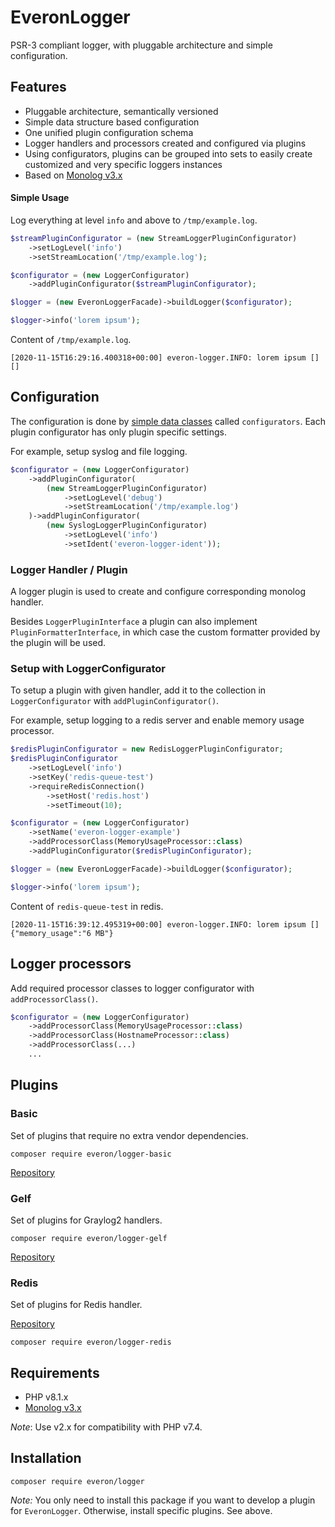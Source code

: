 # EveronLogger

PSR-3 compliant logger, with pluggable architecture and simple configuration.

## Features

- Pluggable architecture, semantically versioned
- Simple data structure based configuration
- One unified plugin configuration schema
- Logger handlers and processors created and configured via plugins
- Using configurators, plugins can be grouped into sets to easily create customized and very specific loggers instances
- Based on [Monolog v3.x](https://github.com/Seldaek/monolog)

#### Simple Usage

Log everything at level `info` and above to `/tmp/example.log`.

```php
$streamPluginConfigurator = (new StreamLoggerPluginConfigurator)
    ->setLogLevel('info')
    ->setStreamLocation('/tmp/example.log');

$configurator = (new LoggerConfigurator)
    ->addPluginConfigurator($streamPluginConfigurator);

$logger = (new EveronLoggerFacade)->buildLogger($configurator);

$logger->info('lorem ipsum');
```

Content of `/tmp/example.log`.

```
[2020-11-15T16:29:16.400318+00:00] everon-logger.INFO: lorem ipsum [] []
```

## Configuration

The configuration is done by [simple data classes](https://github.com/oliwierptak/popo/) called `configurators`.
Each plugin configurator has only plugin specific settings.

For example, setup syslog and file logging.

```php
$configurator = (new LoggerConfigurator)
    ->addPluginConfigurator(
        (new StreamLoggerPluginConfigurator)
            ->setLogLevel('debug')
            ->setStreamLocation('/tmp/example.log')
    )->addPluginConfigurator(
        (new SyslogLoggerPluginConfigurator)
            ->setLogLevel('info')
            ->setIdent('everon-logger-ident'));
```  

### Logger Handler / Plugin

A logger plugin is used to create and configure corresponding monolog handler.

Besides `LoggerPluginInterface` a plugin can also implement `PluginFormatterInterface`,
in which case the custom formatter provided by the plugin will be used.

### Setup with LoggerConfigurator

To setup a plugin with given handler, add it to the collection in `LoggerConfigurator` with `addPluginConfigurator()`.

For example, setup logging to a redis server and enable memory usage processor.

```php
$redisPluginConfigurator = new RedisLoggerPluginConfigurator;
$redisPluginConfigurator
    ->setLogLevel('info')
    ->setKey('redis-queue-test')
    ->requireRedisConnection()
        ->setHost('redis.host')
        ->setTimeout(10);

$configurator = (new LoggerConfigurator)
    ->setName('everon-logger-example')
    ->addProcessorClass(MemoryUsageProcessor::class)
    ->addPluginConfigurator($redisPluginConfigurator);

$logger = (new EveronLoggerFacade)->buildLogger($configurator);

$logger->info('lorem ipsum');
```

Content of `redis-queue-test` in redis.

```
[2020-11-15T16:39:12.495319+00:00] everon-logger.INFO: lorem ipsum [] {"memory_usage":"6 MB"}
```

## Logger processors

Add required processor classes to logger configurator with `addProcessorClass()`.

```php
$configurator = (new LoggerConfigurator)
    ->addProcessorClass(MemoryUsageProcessor::class)
    ->addProcessorClass(HostnameProcessor::class)
    ->addProcessorClass(...)
    ...
```

## Plugins

### Basic

Set of plugins that require no extra vendor dependencies.

```
composer require everon/logger-basic
```

[Repository](https://github.com/oliwierptak/everon-logger-basic)

### Gelf

Set of plugins for Graylog2 handlers.

```
composer require everon/logger-gelf
```

[Repository](https://github.com/oliwierptak/everon-logger-gelf)

### Redis

Set of plugins for Redis handler.

[Repository](https://github.com/oliwierptak/everon-logger-redis)

```
composer require everon/logger-redis
```

## Requirements

- PHP v8.1.x
- [Monolog v3.x](https://github.com/Seldaek/monolog)

_Note_: Use v2.x for compatibility with PHP v7.4.

## Installation

```
composer require everon/logger
```

_Note:_ You only need to install this package if you want to develop a plugin for `EveronLogger`.
Otherwise, install specific plugins. See above.

